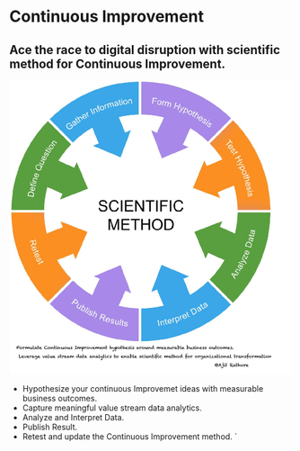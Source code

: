 # Continuous Improvement

## Ace the race to digital disruption with scientific method for Continuous Improvement.


![Test Image 1]( /AdobeStock_61795780.jpg )


- Hypothesize your continuous Improvemet ideas with measurable business outcomes. 
- Capture meaningful value stream data analytics.
- Analyze and Interpret Data.
- Publish Result.
- Retest and update the Continuous Improvement method.
`
